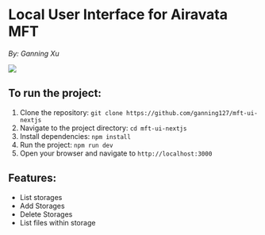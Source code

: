 # Local User Interface for Airavata MFT

*By: Ganning Xu*

![](https://i.ibb.co/GJTrtCN/Screenshot-2024-04-01-at-2-21-32-AM.png)

## To run the project:
1. Clone the repository: `git clone https://github.com/ganning127/mft-ui-nextjs`
2. Navigate to the project directory: `cd mft-ui-nextjs`
3. Install dependencies: `npm install`
4. Run the project: `npm run dev`
5. Open your browser and navigate to `http://localhost:3000`

## Features:
- List storages
- Add Storages
- Delete Storages
- List files within storage